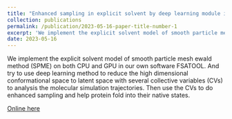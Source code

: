 ```yaml
---
title: "Enhanced sampling in explicit solvent by deep learning module in FSATOOL"
collection: publications
permalink: /publication/2023-05-16-paper-title-number-1
excerpt: 'We implement the explicit solvent model of smooth particle mesh ewald method (SPME) on both CPU and GPU in our own software FSATOOL. And try to use deep learning method to reduce the high dimensional conformational space to latent space with several collective variables (CVs) to analysis the molecular simulation trajectories. Then use the CVs to do enhanced sampling and help protein fold into their native states.'
date: 2023-05-16
---
```

We implement the explicit solvent model of smooth particle mesh ewald method (SPME) on both CPU and GPU in our own software FSATOOL. And try to use deep learning method to reduce the high dimensional conformational space to latent space with several collective variables (CVs) to analysis the molecular simulation trajectories. Then use the CVs to do enhanced sampling and help protein fold into their native states.

[Online here](https://doi.org/10.1002/jcc.27132)
